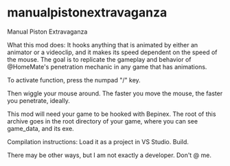 # manualpistonextravaganza
Manual Piston Extravaganza

What this mod does:
It hooks anything that is animated by either an animator or a videoclip,
and it makes its speed dependent on the speed of the mouse.
The goal is to replicate the gameplay and behavior of @HomeMate's penetration mechanic in any game that has animations.

To activate function, press the numpad "/" key.

Then wiggle your mouse around. The faster you move the mouse, the faster you penetrate, ideally.

This mod will need your game to be hooked with Bepinex.
The root of this archive goes in the root directory of your game, where you can see game_data, and its exe.


Compilation instructions:
Load it as a project in VS Studio.
Build.

There may be other ways, but I am not exactly a developer.
Don't @ me.
